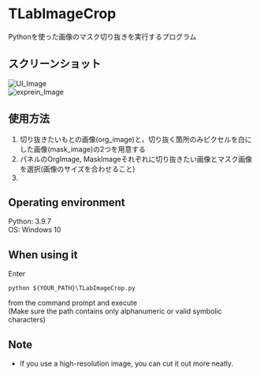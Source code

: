 # TLabImageCrop
Pythonを使った画像のマスク切り抜きを実行するプログラム  

## スクリーンショット
![UI_Image](https://user-images.githubusercontent.com/121733943/213375713-eb072071-d181-4572-b934-282436bb0543.png)  
![exprein_Image](https://user-images.githubusercontent.com/121733943/213297583-60b8a58e-1b32-4e3e-a0de-b9ef9ee1bd57.png)  

## 使用方法
1. 切り抜きたいもとの画像(org_image)と，切り抜く箇所のみピクセルを白にした画像(mask_image)の2つを用意する  
2. パネルのOrgImage, MaskImageそれぞれに切り抜きたい画像とマスク画像を選択(画像のサイズを合わせること)
3. 

## Operating environment
Python: 3.9.7  
OS: Windows 10

## When using it
Enter  
  
```
python ${YOUR_PATH}\TLabImageCrop.py  
```  
from the command prompt and execute  
(Make sure the path contains only alphanumeric or valid symbolic characters)  

## Note
- If you use a high-resolution image, you can cut it out more neatly.  
